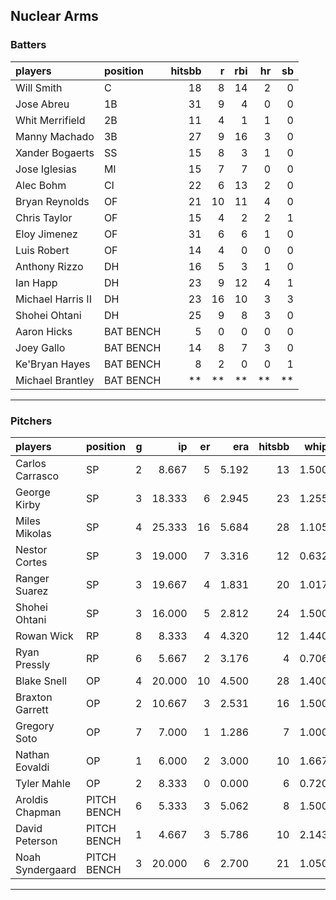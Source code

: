 ## Nuclear Arms

### Batters

 
|players           |position  | hitsbb|  r| rbi| hr| sb| 
|:-----------------|:---------|------:|--:|---:|--:|--:| 
|Will Smith        |C         |     18|  8|  14|  2|  0| 
|Jose Abreu        |1B        |     31|  9|   4|  0|  0| 
|Whit Merrifield   |2B        |     11|  4|   1|  1|  0| 
|Manny Machado     |3B        |     27|  9|  16|  3|  0| 
|Xander Bogaerts   |SS        |     15|  8|   3|  1|  0| 
|Jose Iglesias     |MI        |     15|  7|   7|  0|  0| 
|Alec Bohm         |CI        |     22|  6|  13|  2|  0| 
|Bryan Reynolds    |OF        |     21| 10|  11|  4|  0| 
|Chris Taylor      |OF        |     15|  4|   2|  2|  1| 
|Eloy Jimenez      |OF        |     31|  6|   6|  1|  0| 
|Luis Robert       |OF        |     14|  4|   0|  0|  0| 
|Anthony Rizzo     |DH        |     16|  5|   3|  1|  0| 
|Ian Happ          |DH        |     23|  9|  12|  4|  1| 
|Michael Harris II |DH        |     23| 16|  10|  3|  3| 
|Shohei Ohtani     |DH        |     25|  9|   8|  3|  0| 
|Aaron Hicks       |BAT BENCH |      5|  0|   0|  0|  0| 
|Joey Gallo        |BAT BENCH |     14|  8|   7|  3|  0| 
|Ke'Bryan Hayes    |BAT BENCH |      8|  2|   0|  0|  1| 
|Michael Brantley  |BAT BENCH |     **| **|  **| **| **| 


* * *

### Pitchers

 
|players          |position    |  g|     ip| er|   era| hitsbb|  whip| so|  w| sv| 
|:----------------|:-----------|--:|------:|--:|-----:|------:|-----:|--:|--:|--:| 
|Carlos Carrasco  |SP          |  2|  8.667|  5| 5.192|     13| 1.500| 10|  1|  0| 
|George Kirby     |SP          |  3| 18.333|  6| 2.945|     23| 1.255| 21|  2|  0| 
|Miles Mikolas    |SP          |  4| 25.333| 16| 5.684|     28| 1.105| 15|  2|  0| 
|Nestor Cortes    |SP          |  3| 19.000|  7| 3.316|     12| 0.632| 18|  0|  0| 
|Ranger Suarez    |SP          |  3| 19.667|  4| 1.831|     20| 1.017| 17|  0|  0| 
|Shohei Ohtani    |SP          |  3| 16.000|  5| 2.812|     24| 1.500| 15|  1|  0| 
|Rowan Wick       |RP          |  8|  8.333|  4| 4.320|     12| 1.440|  9|  1|  4| 
|Ryan Pressly     |RP          |  6|  5.667|  2| 3.176|      4| 0.706|  8|  0|  4| 
|Blake Snell      |OP          |  4| 20.000| 10| 4.500|     28| 1.400| 29|  1|  0| 
|Braxton Garrett  |OP          |  2| 10.667|  3| 2.531|     16| 1.500|  5|  0|  0| 
|Gregory Soto     |OP          |  7|  7.000|  1| 1.286|      7| 1.000|  4|  0|  3| 
|Nathan Eovaldi   |OP          |  1|  6.000|  2| 3.000|     10| 1.667|  3|  0|  0| 
|Tyler Mahle      |OP          |  2|  8.333|  0| 0.000|      6| 0.720|  7|  1|  0| 
|Aroldis Chapman  |PITCH BENCH |  6|  5.333|  3| 5.062|      8| 1.500|  6|  2|  0| 
|David Peterson   |PITCH BENCH |  1|  4.667|  3| 5.786|     10| 2.143|  6|  0|  0| 
|Noah Syndergaard |PITCH BENCH |  3| 20.000|  6| 2.700|     21| 1.050| 11|  2|  0| 


* * *


